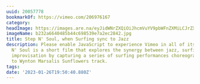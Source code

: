 ```yaml
---
uuid: 20057778
bookmarkOf: https://vimeo.com/206976167
category: 
headImage: https://images.are.na/eyJidWNrZXQiOiJhcmVuYV9pbWFnZXMiLCJrZXkiOiIyMDA1Nzc3OC9vcmlnaW5hbF9iMjMyYTY2NDA0ODViNDRjNjk4NTM5ZTdhMmVjMjg0Mi5qcGciLCJlZGl0cyI6eyJyZXNpemUiOnsid2lkdGgiOjEyMDAsImhlaWdodCI6MTIwMCwiZml0IjoiaW5zaWRlIiwid2l0aG91dEVubGFyZ2VtZW50Ijp0cnVlfSwid2VicCI6eyJxdWFsaXR5Ijo5MH0sImpwZWciOnsicXVhbGl0eSI6OTB9LCJyb3RhdGUiOm51bGx9fQ==?bc=0
imageName: b232a6640485b44c698539e7a2ec2842.jpg
title: Step N' Soul, when Surfing sync to Jazz
description: Please enable JavaScript to experience Vimeo in all of its glory. Step
  N' Soul is a short film that explores the synergy between jazz, surfing, dance and
  improvisation by capturing a series of surfing performances choreographed and synchronised
  to Wynton Marsalis Sunflowers track.
tags: 
date: '2023-01-26T19:50:40.880Z'
---
```

